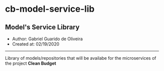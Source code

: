 # cb-model-service-lib
## Model's Service Library

- Author: Gabriel Guarido de Oliveira
- Created at: 02/19/2020

---

Library of models/repositories that will be availabe for the microservices of the project <b>Clean Budget</b>
